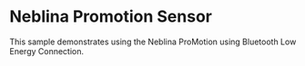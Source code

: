 
Neblina Promotion  Sensor
============================

This sample demonstrates using the Neblina ProMotion using Bluetooth Low Energy 
Connection.


